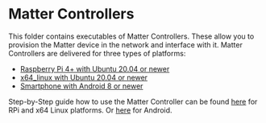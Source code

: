 # Matter Controllers

This folder contains executables of Matter Controllers. These allow you to provision the Matter device in the network
and interface with it. Matter Controllers are delivered for three types of platforms:
* [Raspberry Pi 4+ with Ubuntu 20.04 or newer](RPi)
* [x64_linux with Ubuntu 20.04 or newer](x64_linux)
* [Smartphone with Android 8 or newer](Android)

Step-by-Step guide how to use the Matter Controller can be found [here](../../Documents/Guides/commissioning_posix_cli_chiptool.md)
for RPi and x64 Linux platforms. Or [here](../../Documents/Guides/commissioning_android_chiptool.md) for Android.
